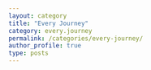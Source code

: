 ```yaml
---
layout: category
title: "Every Journey"
category: every.journey
permalink: /categories/every-journey/
author_profile: true
type: posts
---
```

